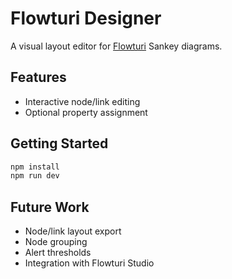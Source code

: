 # Flowturi Designer

A visual layout editor for [Flowturi](https://github.com/ThatOrJohn/flowturi) Sankey diagrams.

## Features

- Interactive node/link editing
- Optional property assignment

## Getting Started

```bash
npm install
npm run dev
```

## Future Work

- Node/link layout export
- Node grouping
- Alert thresholds
- Integration with Flowturi Studio
